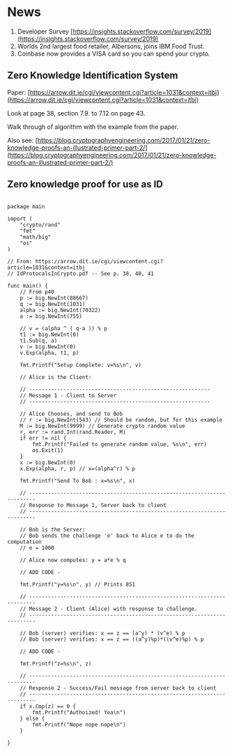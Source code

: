 
News
=====

1. Developer Survey [https://insights.stackoverflow.com/survey/2019](https://insights.stackoverflow.com/survey/2019)
2. Worlds 2nd largest food retailer, Albersons, joins IBM Food Trust.
3. Coinbase now provides a VISA card so you can spend your crypto.


Zero Knowledge Identification System
-------------------------------------

Paper: [https://arrow.dit.ie/cgi/viewcontent.cgi?article=1031&context=itbj](https://arrow.dit.ie/cgi/viewcontent.cgi?article=1031&context=itbj)

Look at page 38, section 7.9. to 7.12 on page 43.

Walk through of algorithm with the example from the paper.

Also see: [https://blog.cryptographyengineering.com/2017/01/21/zero-knowledge-proofs-an-illustrated-primer-part-2/](https://blog.cryptographyengineering.com/2017/01/21/zero-knowledge-proofs-an-illustrated-primer-part-2/)

Zero knowledge proof for use as ID
----------------------------------

```

package main

import (
	"crypto/rand"
	"fmt"
	"math/big"
	"os"
)

// From: https://arrow.dit.ie/cgi/viewcontent.cgi?article=1031&context=itbj
// IdProtocalsInCrypto.pdf -- See p. 38, 40, 41

func main() {
	// From p40
	p := big.NewInt(88667)
	q := big.NewInt(1031)
	alpha := big.NewInt(70322)
	a := big.NewInt(755)

	// v = (alpha ^ ( q-a )) % p
	t1 := big.NewInt(0)
	t1.Sub(q, a)
	v := big.NewInt(0)
	v.Exp(alpha, t1, p)

	fmt.Printf("Setup Complete: v=%s\n", v)

	// Alice is the Client:

	// ----------------------------------------------------------
	// Message 1 - Client to Server
	// ----------------------------------------------------------

	// Alice Chooses, and send to Bob
	// r := big.NewInt(543) // Should be random, but for this example
	M := big.NewInt(9999) // Generate crypto random value
	r, err := rand.Int(rand.Reader, M)
	if err != nil {
		fmt.Printf("Failed to generate random value, %s\n", err)
		os.Exit(1)
	}
	x := big.NewInt(0)
	x.Exp(alpha, r, p) // x=(alpha^r) % p

	fmt.Printf("Send To Bob : x=%s\n", x)

	// ------------------------------------------------------------------------
	// Response to Message 1, Server back to client
	// ------------------------------------------------------------------------

	// Bob is the Server:
	// Bob sends the challenge 'e' back to Alice e to do the computation
	// e = 1000

	// Alice now computes: y = a*e % q

	// ADD CODE -

	fmt.Printf("y=%s\n", y) // Prints 851

	// ------------------------------------------------------------------------
	// Message 2 - Client (Alice) with response to challenge.
	// ------------------------------------------------------------------------

	// Bob (server) verifies: x == z == (a^y) * (v^e) % p
	// Bob (server) verifies: x == z == ((a^y)%p)*((v^e)%p) % p

	// ADD CODE -

	fmt.Printf("z=%s\n", z)

	// ------------------------------------------------------------------------
	// Response 2 - Success/Fail message from server back to client
	// ------------------------------------------------------------------------
	if x.Cmp(z) == 0 {
		fmt.Printf("Authoized! Yea\n")
	} else {
		fmt.Printf("Nope nope nope\n")
	}

}
```



